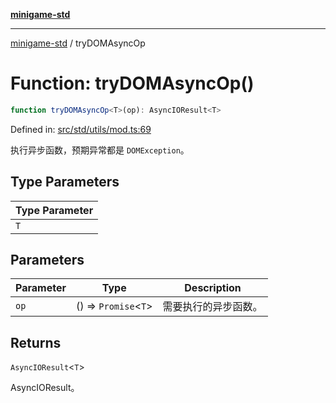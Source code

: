 [**minigame-std**](../README.md)

***

[minigame-std](../README.md) / tryDOMAsyncOp

# Function: tryDOMAsyncOp()

```ts
function tryDOMAsyncOp<T>(op): AsyncIOResult<T>
```

Defined in: [src/std/utils/mod.ts:69](https://github.com/JiangJie/minigame-std/blob/c702c23d8258d9dd96d873df515d0027c84fb302/src/std/utils/mod.ts#L69)

执行异步函数，预期异常都是 `DOMException`。

## Type Parameters

| Type Parameter |
| ------ |
| `T` |

## Parameters

| Parameter | Type | Description |
| ------ | ------ | ------ |
| `op` | () => `Promise`\<`T`\> | 需要执行的异步函数。 |

## Returns

`AsyncIOResult`\<`T`\>

AsyncIOResult。
